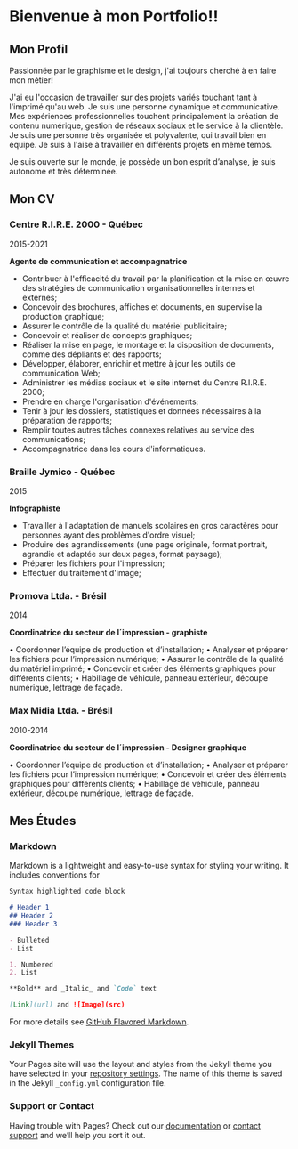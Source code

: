 # Bienvenue à mon Portfolio!!

## Mon Profil
Passionnée par le graphisme et le design, j'ai toujours cherché à en faire mon métier!

J'ai eu l'occasion de travailler sur des projets variés touchant tant à l'imprimé qu'au web.
Je suis une personne dynamique et communicative. Mes expériences professionnelles touchent principalement la création de contenu numérique, gestion de réseaux sociaux et le service à la clientèle. Je suis une personne très organisée et polyvalente, qui travail bien en équipe. Je suis à l'aise à travailler en différents projets en même temps.

Je suis ouverte sur le monde, je possède un bon esprit d’analyse, je suis autonome et très déterminée.


## Mon CV

### Centre R.I.R.E. 2000 - Québec
2015-2021

**Agente de communication et accompagnatrice**

- Contribuer à l'efficacité du travail par la planification et la mise en œuvre des stratégies de communication organisationnelles internes et externes;
- Concevoir des brochures, affiches et documents, en supervise la production graphique;
- Assurer le contrôle de la qualité du matériel publicitaire;
- Concevoir et réaliser de concepts graphiques;
- Réaliser la mise en page, le montage et la disposition de documents, comme des dépliants et des rapports;
- Développer, élaborer, enrichir et mettre à jour les outils de communication Web;
- Administrer les médias sociaux et le site internet du Centre R.I.R.E. 2000;
- Prendre en charge l'organisation d'événements;
- Tenir à jour les dossiers, statistiques et données nécessaires à la préparation de rapports;
- Remplir toutes autres tâches connexes relatives au service des communications;
- Accompagnatrice dans les cours d'informatiques.

### Braille Jymico - Québec
2015

**Infographiste**

- Travailler à l'adaptation de manuels scolaires en gros caractères pour personnes ayant des problèmes d'ordre visuel;
- Produire des agrandissements (une page originale, format portrait, agrandie et adaptée sur deux pages, format paysage);
- Préparer les fichiers pour l'impression;
- Effectuer du traitement d'image;

### Promova Ltda. - Brésil
2014

**Coordinatrice du secteur de l´impression - graphiste**

• Coordonner l’équipe de production et d’installation;
• Analyser et préparer les fichiers pour l’impression numérique;
• Assurer le contrôle de la qualité du matériel imprimé;
• Concevoir et créer des éléments graphiques pour différents clients;
• Habillage de véhicule, panneau extérieur, découpe numérique, lettrage de façade.

### Max Midia Ltda. - Brésil
2010-2014

**Coordinatrice du secteur de l´impression - Designer graphique**

•	Coordonner l’équipe de production et d’installation;
•	Analyser et préparer les fichiers pour l’impression numérique;
•	Concevoir et créer des éléments graphiques pour différents clients;
•	Habillage de véhicule, panneau extérieur, découpe numérique, lettrage de façade.


## Mes Études





### Markdown

Markdown is a lightweight and easy-to-use syntax for styling your writing. It includes conventions for

```markdown
Syntax highlighted code block

# Header 1
## Header 2
### Header 3

- Bulleted
- List

1. Numbered
2. List

**Bold** and _Italic_ and `Code` text

[Link](url) and ![Image](src)
```

For more details see [GitHub Flavored Markdown](https://guides.github.com/features/mastering-markdown/).

### Jekyll Themes

Your Pages site will use the layout and styles from the Jekyll theme you have selected in your [repository settings](https://github.com/marcelagondro/Portfolio/settings/pages). The name of this theme is saved in the Jekyll `_config.yml` configuration file.

### Support or Contact

Having trouble with Pages? Check out our [documentation](https://docs.github.com/categories/github-pages-basics/) or [contact support](https://support.github.com/contact) and we’ll help you sort it out.
